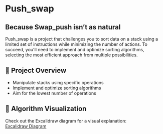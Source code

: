 # Push_swap  
## Because Swap_push isn’t as natural  

Push_swap is a project that challenges you to sort data on a stack using a limited set of instructions while minimizing the number of actions. To succeed, you'll need to implement and optimize sorting algorithms, selecting the most efficient approach from multiple possibilities.  

## 📌 Project Overview  
- Manipulate stacks using specific operations  
- Implement and optimize sorting algorithms  
- Aim for the lowest number of operations  

## 🔗 Algorithm Visualization  
Check out the Excalidraw diagram for a visual explanation:  
[Excalidraw Diagram](https://excalidraw.com/#json=a9CM9y1IVZHTp8uPnIONx,kS7br4-K4gsCkVVYIOiOqQ)  
